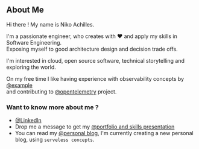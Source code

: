 ## About Me

Hi there !
My name is Niko Achilles.

I'm a passionate engineer, who creates with ♥ and apply my skills in
Software Engineering.  
Exposing myself to good architecture design and decision trade offs.

I'm interested in cloud, open source software, technical storytelling and exploring the world.  

On my free time I like having experience with observability concepts by [@example](https://github.com/niko-achilles/otlp-logzio-fullstack)  
and contributing to [@opentelemetry](https://github.com/open-telemetry/opentelemetry-js) project.

### Want to know more about me ?

- [@LinkedIn](https://www.linkedin.com/in/niko-achilles-kokkinos/)
- Drop me a message to get my [@portfolio and skills presentation](https://nikolaoskokkinos.wordpress.com/2016/04/18/projects-and-skills-niko-kokkinos/)
- You can read my [@personal blog](https://nikolaoskokkinos.wordpress.com/), I'm currently creating a new personal blog, using `serveless concepts`.
